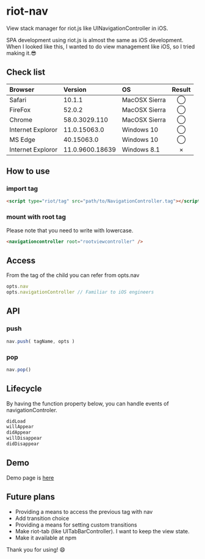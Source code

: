 # riot-nav
View stack manager for riot.js like UINavigationController in iOS.

SPA development using riot.js is almost the same as iOS development.
When I looked like this, I wanted to do view management like iOS, so I tried making it.😎

## Check list
|Browser|Version|OS|Result|
|:---|:---|:---|:---:|
|Safari|10.1.1|MacOSX Sierra|◯|
|FireFox|52.0.2|MacOSX Sierra|◯|
|Chrome|58.0.3029.110|MacOSX Sierra|◯|
|Internet Exploror|11.0.15063.0|Windows 10|◯|
|MS Edge|40.15063.0|Windows 10|◯|
|Internet Exploror|11.0.9600.18639|Windows 8.1|×|

## How to use

### import tag
```html
<script type="riot/tag" src="path/to/NavigationController.tag"></script>
```
### mount with root tag
Please note that you need to write with lowercase.
```html
<navigationcontroller root="rootviewcontroller" />
```

## Access
From the tag of the child you can refer from opts.nav
```js
opts.nav
opts.navigationController // Familiar to iOS engineers
```
## API

### push
```js
nav.push( tagName, opts )
```

### pop
```js
nav.pop()
```

## Lifecycle
By having the function property below, you can handle events of navigationControler.
```js
didLoad 
willAppear 
didAppear 
willDisappear 
didDisappear
```

## Demo
Demo page is [here](https://iq3addli.github.io/riot-nav/index.html)

## Future plans
* Providing a means to access the previous tag with nav
* Add transition choice
* Providing a means for setting custom transitions
* Make riot-tab (like UITabBarController). I want to keep the view state.
* Make it available at npm

Thank you for using! 😄